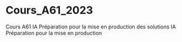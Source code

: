 # Cours_A61_2023
Cours A61 IA Préparation pour la mise en production des solutions IA
Préparation pour la mise en production 

